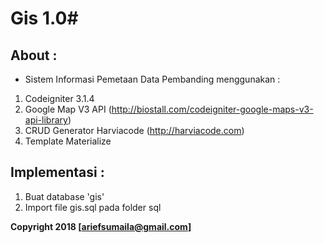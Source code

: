 # Gis 1.0#

## About : ##

* Sistem Informasi Pemetaan Data Pembanding menggunakan : 
1. Codeigniter 3.1.4
2. Google Map V3 API (http://biostall.com/codeigniter-google-maps-v3-api-library)
3. CRUD Generator Harviacode (http://harviacode.com)
4. Template Materialize


## Implementasi : ##

1. Buat database 'gis'
2. Import file gis.sql pada folder sql


**Copyright 2018 [ariefsumaila@gmail.com]**